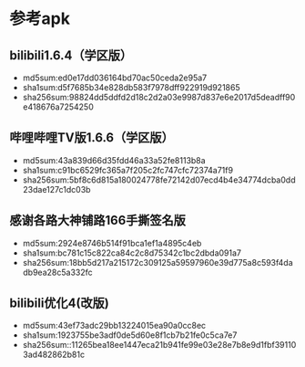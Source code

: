 # 参考apk

## bilibili1.6.4（学区版）
- md5sum:ed0e17dd036164bd70ac50ceda2e95a7
- sha1sum:d5f7685b34e828db583f7978dff922919d921865
- sha256sum:98824dd5ddfd2d18c2d2a03e9987d837e6e2017d5deadff90e418676a7254250

## 哔哩哔哩TV版1.6.6（学区版）
- md5sum:43a839d66d35fdd46a33a52fe8113b8a
- sha1sum:c91bc6529fc365a7f205c2fc747cfc72374a71f9
- sha256sum:5bf8c6d815a180024778fe72142d07ecd4b4e34774dcba0dd23dae127c1dc03b

## 感谢各路大神铺路166手撕签名版
- md5sum:2924e8746b514f91bca1ef1a4895c4eb
- sha1sum:bc781c15c822ca84c2c8d75342c1bc2dbda091a7
- sha256sum:18bb5d217a215172c309125a59597960e39d775a8c593f4dadb9ea28c5a332fc

## bilibili优化4(改版)
- md5sum:43ef73adc29bb13224015ea90a0cc8ec
- sha1sum:1923755be3adf0de5d60e8f1cb7b21fe0c5ca7e7
- sha256sum::11265bea18ee1447eca21b941fe99e03e28e7b8e9d1fbf391103ad482862b81c